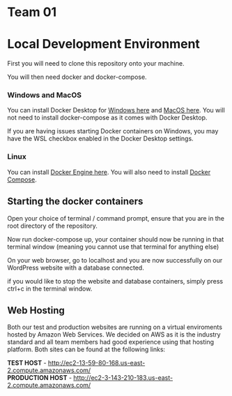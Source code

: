 # Team 01


# Local Development Environment

First you will need to clone this repository onto your machine.

You will then need docker and docker-compose.

### Windows and MacOS
You can install Docker Desktop for [Windows here](https://docs.docker.com/docker-for-windows/install/) and [MacOS here](https://docs.docker.com/docker-for-mac/install/). You will not need to install docker-compose as it comes with Docker Desktop.

If you are having issues starting Docker containers on Windows, you may have the WSL checkbox enabled in the Docker Desktop settings.
### Linux
You can install [Docker Engine here](https://docs.docker.com/engine/install/). You will also need to install [Docker Compose](https://docs.docker.com/compose/install/).

## Starting the docker containers

Open your choice of terminal / command prompt, ensure that you are in the root directory of the repository.

Now run docker-compose up, your container should now be running in that terminal window (meaning you cannot use that terminal for anything else)

On your web browser, go to localhost and you are now successfully on our WordPress website with a database connected.

if you would like to stop the website and database containers, simply press ctrl+c in the terminal window.

## Web Hosting
Both our test and production websites are running on a virtual enviroments hosted by Amazon Web Services. We decided on AWS as it is the industry standard and all team members had good experience using that hosting platform. Both sites can be found at the following links:

**TEST HOST** - http://ec2-13-59-80-168.us-east-2.compute.amazonaws.com/  
**PRODUCTION HOST** - http://ec2-3-143-210-183.us-east-2.compute.amazonaws.com/
